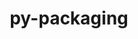 ---
title: "py-packaging"
layout: cache
categories: [package, develop-2023-06-04]
meta: {"versions": ["23.0"], "compilers": ["gcc@=11.1.0", "gcc@=11.3.0", "gcc@=12.1.0", "gcc@=7.3.1", "gcc@=7.5.0"], "oss": ["amzn2", "ubuntu18.04", "ubuntu20.04", "ubuntu22.04"], "platforms": ["linux"], "targets": ["aarch64", "neoverse_n1", "ppc64le", "x86_64_v3"], "stacks": ["aws-isc", "aws-isc-aarch64", "data-vis-sdk", "e4s", "e4s-power", "ml-linux-x86_64-cpu", "ml-linux-x86_64-cuda", "ml-linux-x86_64-rocm", "radiuss", "root", "tutorial"], "num_specs": 15, "num_specs_by_stack": {"aws-isc-aarch64": 2, "root": 15, "aws-isc": 1, "e4s-power": 2, "radiuss": 2, "e4s": 2, "data-vis-sdk": 4, "ml-linux-x86_64-cuda": 1, "ml-linux-x86_64-rocm": 1, "ml-linux-x86_64-cpu": 1, "tutorial": 1}}
spec_details: [{"hash": "cly73c2fmk7guxnam36p3dprocazflmc", "compiler": "gcc@=7.3.1", "versions": ["23.0"], "os": "amzn2", "platform": "linux", "target": "aarch64", "variants": ["build_system=python_pip"], "stacks": ["aws-isc-aarch64", "root"], "size": "-", "tarball": "https://binaries.spack.io/develop-2023-06-04/build_cache/linux-amzn2-aarch64/gcc-7.3.1/py-packaging-23.0/linux-amzn2-aarch64-gcc-7.3.1-py-packaging-23.0-cly73c2fmk7guxnam36p3dprocazflmc.spack"}, {"hash": "qs2j5wtxxd3ixobi3k63rbu5pp7ar67x", "compiler": "gcc@=7.3.1", "versions": ["23.0"], "os": "amzn2", "platform": "linux", "target": "neoverse_n1", "variants": ["build_system=python_pip"], "stacks": ["aws-isc-aarch64", "root"], "size": "-", "tarball": "https://binaries.spack.io/develop-2023-06-04/build_cache/linux-amzn2-neoverse_n1/gcc-7.3.1/py-packaging-23.0/linux-amzn2-neoverse_n1-gcc-7.3.1-py-packaging-23.0-qs2j5wtxxd3ixobi3k63rbu5pp7ar67x.spack"}, {"hash": "athvdwnipjbdiovoraxxu5kc6vf7iwou", "compiler": "gcc@=7.3.1", "versions": ["23.0"], "os": "amzn2", "platform": "linux", "target": "x86_64_v3", "variants": ["build_system=python_pip"], "stacks": ["aws-isc", "root"], "size": "-", "tarball": "https://binaries.spack.io/develop-2023-06-04/build_cache/linux-amzn2-x86_64_v3/gcc-7.3.1/py-packaging-23.0/linux-amzn2-x86_64_v3-gcc-7.3.1-py-packaging-23.0-athvdwnipjbdiovoraxxu5kc6vf7iwou.spack"}, {"hash": "psuz6aaf3m5la5hur3flfpsta5gt2ua3", "compiler": "gcc@=11.1.0", "versions": ["23.0"], "os": "ubuntu20.04", "platform": "linux", "target": "ppc64le", "variants": ["build_system=python_pip"], "stacks": ["root", "e4s-power"], "size": "-", "tarball": "https://binaries.spack.io/develop-2023-06-04/build_cache/linux-ubuntu20.04-ppc64le/gcc-11.1.0/py-packaging-23.0/linux-ubuntu20.04-ppc64le-gcc-11.1.0-py-packaging-23.0-psuz6aaf3m5la5hur3flfpsta5gt2ua3.spack"}, {"hash": "vjoitpkk376bx5aywnwtjujsoxhqkos4", "compiler": "gcc@=7.5.0", "versions": ["23.0"], "os": "ubuntu18.04", "platform": "linux", "target": "x86_64_v3", "variants": ["build_system=python_pip"], "stacks": ["radiuss", "root"], "size": "-", "tarball": "https://binaries.spack.io/develop-2023-06-04/build_cache/linux-ubuntu18.04-x86_64_v3/gcc-7.5.0/py-packaging-23.0/linux-ubuntu18.04-x86_64_v3-gcc-7.5.0-py-packaging-23.0-vjoitpkk376bx5aywnwtjujsoxhqkos4.spack"}, {"hash": "xiqsvmaoxf7josmfjx5wm6o3tjzxt2ks", "compiler": "gcc@=7.5.0", "versions": ["23.0"], "os": "ubuntu18.04", "platform": "linux", "target": "x86_64_v3", "variants": ["build_system=python_pip"], "stacks": ["radiuss", "root"], "size": "-", "tarball": "https://binaries.spack.io/develop-2023-06-04/build_cache/linux-ubuntu18.04-x86_64_v3/gcc-7.5.0/py-packaging-23.0/linux-ubuntu18.04-x86_64_v3-gcc-7.5.0-py-packaging-23.0-xiqsvmaoxf7josmfjx5wm6o3tjzxt2ks.spack"}, {"hash": "krox4ufgpk4j2mmbyqcprk7tskddbltm", "compiler": "gcc@=11.1.0", "versions": ["23.0"], "os": "ubuntu20.04", "platform": "linux", "target": "ppc64le", "variants": ["build_system=python_pip"], "stacks": ["root", "e4s-power"], "size": "-", "tarball": "https://binaries.spack.io/develop-2023-06-04/build_cache/linux-ubuntu20.04-ppc64le/gcc-11.1.0/py-packaging-23.0/linux-ubuntu20.04-ppc64le-gcc-11.1.0-py-packaging-23.0-krox4ufgpk4j2mmbyqcprk7tskddbltm.spack"}, {"hash": "mt2cpbsqw4k34cet5hklnukpvt4eyuta", "compiler": "gcc@=11.1.0", "versions": ["23.0"], "os": "ubuntu20.04", "platform": "linux", "target": "x86_64_v3", "variants": ["build_system=python_pip"], "stacks": ["e4s", "root"], "size": "-", "tarball": "https://binaries.spack.io/develop-2023-06-04/build_cache/linux-ubuntu20.04-x86_64_v3/gcc-11.1.0/py-packaging-23.0/linux-ubuntu20.04-x86_64_v3-gcc-11.1.0-py-packaging-23.0-mt2cpbsqw4k34cet5hklnukpvt4eyuta.spack"}, {"hash": "fpw4uepbors4aecuso4jml4u53ssqrhg", "compiler": "gcc@=11.1.0", "versions": ["23.0"], "os": "ubuntu20.04", "platform": "linux", "target": "x86_64_v3", "variants": ["build_system=python_pip"], "stacks": ["e4s", "root"], "size": "-", "tarball": "https://binaries.spack.io/develop-2023-06-04/build_cache/linux-ubuntu20.04-x86_64_v3/gcc-11.1.0/py-packaging-23.0/linux-ubuntu20.04-x86_64_v3-gcc-11.1.0-py-packaging-23.0-fpw4uepbors4aecuso4jml4u53ssqrhg.spack"}, {"hash": "aohhhazhxsk2ft5up5xdxac6ikuvsk7f", "compiler": "gcc@=11.1.0", "versions": ["23.0"], "os": "ubuntu20.04", "platform": "linux", "target": "x86_64_v3", "variants": ["build_system=python_pip"], "stacks": ["data-vis-sdk", "root"], "size": "-", "tarball": "https://binaries.spack.io/develop-2023-06-04/build_cache/linux-ubuntu20.04-x86_64_v3/gcc-11.1.0/py-packaging-23.0/linux-ubuntu20.04-x86_64_v3-gcc-11.1.0-py-packaging-23.0-aohhhazhxsk2ft5up5xdxac6ikuvsk7f.spack"}, {"hash": "nl7yupen4rjgz6s6kmtjlbgdkifvkd5k", "compiler": "gcc@=11.1.0", "versions": ["23.0"], "os": "ubuntu20.04", "platform": "linux", "target": "x86_64_v3", "variants": ["build_system=python_pip"], "stacks": ["data-vis-sdk", "root"], "size": "-", "tarball": "https://binaries.spack.io/develop-2023-06-04/build_cache/linux-ubuntu20.04-x86_64_v3/gcc-11.1.0/py-packaging-23.0/linux-ubuntu20.04-x86_64_v3-gcc-11.1.0-py-packaging-23.0-nl7yupen4rjgz6s6kmtjlbgdkifvkd5k.spack"}, {"hash": "5ugz5it5q2tgslh5befgutrajffdbg2z", "compiler": "gcc@=11.1.0", "versions": ["23.0"], "os": "ubuntu20.04", "platform": "linux", "target": "x86_64_v3", "variants": ["build_system=python_pip"], "stacks": ["data-vis-sdk", "root"], "size": "-", "tarball": "https://binaries.spack.io/develop-2023-06-04/build_cache/linux-ubuntu20.04-x86_64_v3/gcc-11.1.0/py-packaging-23.0/linux-ubuntu20.04-x86_64_v3-gcc-11.1.0-py-packaging-23.0-5ugz5it5q2tgslh5befgutrajffdbg2z.spack"}, {"hash": "yodkskdpcn3txguxroly4qudbtj5xwxi", "compiler": "gcc@=11.1.0", "versions": ["23.0"], "os": "ubuntu20.04", "platform": "linux", "target": "x86_64_v3", "variants": ["build_system=python_pip"], "stacks": ["data-vis-sdk", "root"], "size": "-", "tarball": "https://binaries.spack.io/develop-2023-06-04/build_cache/linux-ubuntu20.04-x86_64_v3/gcc-11.1.0/py-packaging-23.0/linux-ubuntu20.04-x86_64_v3-gcc-11.1.0-py-packaging-23.0-yodkskdpcn3txguxroly4qudbtj5xwxi.spack"}, {"hash": "3gpbles4a3qiljywx4opte44khbxssdd", "compiler": "gcc@=11.3.0", "versions": ["23.0"], "os": "ubuntu22.04", "platform": "linux", "target": "x86_64_v3", "variants": ["build_system=python_pip"], "stacks": ["ml-linux-x86_64-cuda", "ml-linux-x86_64-rocm", "root", "ml-linux-x86_64-cpu"], "size": "-", "tarball": "https://binaries.spack.io/develop-2023-06-04/build_cache/linux-ubuntu22.04-x86_64_v3/gcc-11.3.0/py-packaging-23.0/linux-ubuntu22.04-x86_64_v3-gcc-11.3.0-py-packaging-23.0-3gpbles4a3qiljywx4opte44khbxssdd.spack"}, {"hash": "yoamuqzzuucyofeqmskfngnj76zwtb5m", "compiler": "gcc@=12.1.0", "versions": ["23.0"], "os": "ubuntu22.04", "platform": "linux", "target": "x86_64_v3", "variants": ["build_system=python_pip"], "stacks": ["tutorial", "root"], "size": "-", "tarball": "https://binaries.spack.io/develop-2023-06-04/build_cache/linux-ubuntu22.04-x86_64_v3/gcc-12.1.0/py-packaging-23.0/linux-ubuntu22.04-x86_64_v3-gcc-12.1.0-py-packaging-23.0-yoamuqzzuucyofeqmskfngnj76zwtb5m.spack"}]
---
